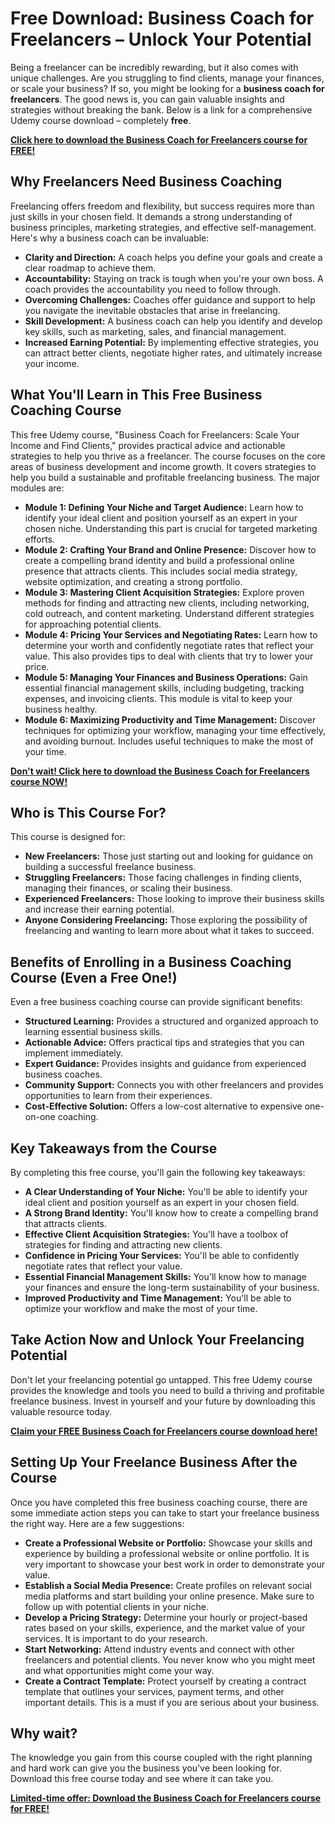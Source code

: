 # Free Download: Business Coach for Freelancers – Unlock Your Potential

Being a freelancer can be incredibly rewarding, but it also comes with unique challenges. Are you struggling to find clients, manage your finances, or scale your business? If so, you might be looking for a **business coach for freelancers**. The good news is, you can gain valuable insights and strategies without breaking the bank. Below is a link for a comprehensive Udemy course download – completely **free**.

[**Click here to download the Business Coach for Freelancers course for FREE!**](https://udemywork.com/business-coach-for-freelancers)

## Why Freelancers Need Business Coaching

Freelancing offers freedom and flexibility, but success requires more than just skills in your chosen field. It demands a strong understanding of business principles, marketing strategies, and effective self-management. Here's why a business coach can be invaluable:

*   **Clarity and Direction:** A coach helps you define your goals and create a clear roadmap to achieve them.
*   **Accountability:** Staying on track is tough when you're your own boss. A coach provides the accountability you need to follow through.
*   **Overcoming Challenges:** Coaches offer guidance and support to help you navigate the inevitable obstacles that arise in freelancing.
*   **Skill Development:** A business coach can help you identify and develop key skills, such as marketing, sales, and financial management.
*   **Increased Earning Potential:** By implementing effective strategies, you can attract better clients, negotiate higher rates, and ultimately increase your income.

## What You'll Learn in This Free Business Coaching Course

This free Udemy course, "Business Coach for Freelancers: Scale Your Income and Find Clients," provides practical advice and actionable strategies to help you thrive as a freelancer. The course focuses on the core areas of business development and income growth. It covers strategies to help you build a sustainable and profitable freelancing business. The major modules are:

*   **Module 1: Defining Your Niche and Target Audience:** Learn how to identify your ideal client and position yourself as an expert in your chosen niche. Understanding this part is crucial for targeted marketing efforts.
*   **Module 2: Crafting Your Brand and Online Presence:** Discover how to create a compelling brand identity and build a professional online presence that attracts clients. This includes social media strategy, website optimization, and creating a strong portfolio.
*   **Module 3: Mastering Client Acquisition Strategies:** Explore proven methods for finding and attracting new clients, including networking, cold outreach, and content marketing. Understand different strategies for approaching potential clients.
*   **Module 4: Pricing Your Services and Negotiating Rates:** Learn how to determine your worth and confidently negotiate rates that reflect your value. This also provides tips to deal with clients that try to lower your price.
*   **Module 5: Managing Your Finances and Business Operations:** Gain essential financial management skills, including budgeting, tracking expenses, and invoicing clients. This module is vital to keep your business healthy.
*   **Module 6: Maximizing Productivity and Time Management:** Discover techniques for optimizing your workflow, managing your time effectively, and avoiding burnout. Includes useful techniques to make the most of your time.

[**Don't wait! Click here to download the Business Coach for Freelancers course NOW!**](https://udemywork.com/business-coach-for-freelancers)

## Who is This Course For?

This course is designed for:

*   **New Freelancers:** Those just starting out and looking for guidance on building a successful freelance business.
*   **Struggling Freelancers:** Those facing challenges in finding clients, managing their finances, or scaling their business.
*   **Experienced Freelancers:** Those looking to improve their business skills and increase their earning potential.
*   **Anyone Considering Freelancing:** Those exploring the possibility of freelancing and wanting to learn more about what it takes to succeed.

## Benefits of Enrolling in a Business Coaching Course (Even a Free One!)

Even a free business coaching course can provide significant benefits:

*   **Structured Learning:** Provides a structured and organized approach to learning essential business skills.
*   **Actionable Advice:** Offers practical tips and strategies that you can implement immediately.
*   **Expert Guidance:** Provides insights and guidance from experienced business coaches.
*   **Community Support:** Connects you with other freelancers and provides opportunities to learn from their experiences.
*   **Cost-Effective Solution:** Offers a low-cost alternative to expensive one-on-one coaching.

## Key Takeaways from the Course

By completing this free course, you'll gain the following key takeaways:

*   **A Clear Understanding of Your Niche:** You'll be able to identify your ideal client and position yourself as an expert in your chosen field.
*   **A Strong Brand Identity:** You'll know how to create a compelling brand that attracts clients.
*   **Effective Client Acquisition Strategies:** You'll have a toolbox of strategies for finding and attracting new clients.
*   **Confidence in Pricing Your Services:** You'll be able to confidently negotiate rates that reflect your value.
*   **Essential Financial Management Skills:** You'll know how to manage your finances and ensure the long-term sustainability of your business.
*   **Improved Productivity and Time Management:** You'll be able to optimize your workflow and make the most of your time.

## Take Action Now and Unlock Your Freelancing Potential

Don't let your freelancing potential go untapped. This free Udemy course provides the knowledge and tools you need to build a thriving and profitable freelance business. Invest in yourself and your future by downloading this valuable resource today.

[**Claim your FREE Business Coach for Freelancers course download here!**](https://udemywork.com/business-coach-for-freelancers)

## Setting Up Your Freelance Business After the Course

Once you have completed this free business coaching course, there are some immediate action steps you can take to start your freelance business the right way. Here are a few suggestions:

*   **Create a Professional Website or Portfolio:** Showcase your skills and experience by building a professional website or online portfolio. It is very important to showcase your best work in order to demonstrate your value.
*   **Establish a Social Media Presence:** Create profiles on relevant social media platforms and start building your online presence. Make sure to follow up with potential clients in your niche.
*   **Develop a Pricing Strategy:** Determine your hourly or project-based rates based on your skills, experience, and the market value of your services. It is important to do your research.
*   **Start Networking:** Attend industry events and connect with other freelancers and potential clients. You never know who you might meet and what opportunities might come your way.
*   **Create a Contract Template:** Protect yourself by creating a contract template that outlines your services, payment terms, and other important details. This is a must if you are serious about your business.

## Why wait?

The knowledge you gain from this course coupled with the right planning and hard work can give you the business you've been looking for. Download this free course today and see where it can take you.

[**Limited-time offer: Download the Business Coach for Freelancers course for FREE!**](https://udemywork.com/business-coach-for-freelancers)
